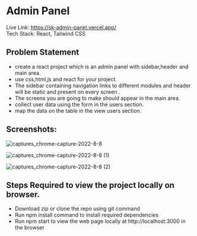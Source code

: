 # Admin Panel

Live Link: https://sk-admin-panel.vercel.app/
<br>
Tech Stack: React, Tailwind CSS

## Problem Statement

- create a react project which is an admin panel with sidebar,header and main area.
- use css,html,js and react for your project.
- The sidebar containing navigation links to different modules and header will be static and present on every screen .
- The screens you are going to make should appear in the main area.
- collect user data using the form in the users section.
- map the data on the table in the view users section.

## Screenshots: 
![captures_chrome-capture-2022-8-8](https://user-images.githubusercontent.com/64298475/188978225-e80134c1-d999-4ad5-aa81-93823cc2d93a.png)

![captures_chrome-capture-2022-8-8 (1)](https://user-images.githubusercontent.com/64298475/188978242-debd5bac-fd1a-4211-8dd1-3930e63290ad.png)

![captures_chrome-capture-2022-8-8 (2)](https://user-images.githubusercontent.com/64298475/188978251-c15130d8-8a6e-4730-9c3e-5846a85364b8.png)


## Steps Required to view the project locally on browser.
- Download zip or clone the repo using git command
- Run npm install command to install required dependencies
- Run npm start to view the web page locally at  http://localhost:3000 in the browser
